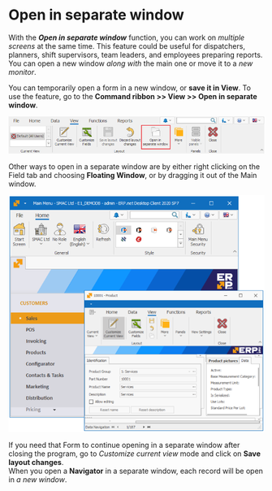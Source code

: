 # Open in separate window

With the ***Open in separate window*** function, you can work on *multiple screens* at the same time.
This feature could be useful for dispatchers, planners, shift supervisors, team leaders, and employees preparing reports.
You can open a new window *along with* the main one or move it to a *new monitor*. 

You can temporarily open a form in a new window, or <b>save it in View</b>. To use the feature, go to the <b>Command ribbon >> View >> Open in separate window</b>.

![Open in separate window](pictures/open-sepatate-window.png) 

Other ways to open in a separate window are by either right clicking on the Field tab and choosing <b>Floating Window</b>, or by dragging it out of the Main window.  

![Separate window](pictures/separate-window.png) 

If you need that Form to continue opening in a separate window after closing the program, go to *Customize current view* mode and click on <b>Save layout changes</b>. <br>
When you open a <b>Navigator</b> in a separate window, each record will be open in *a new window*.

